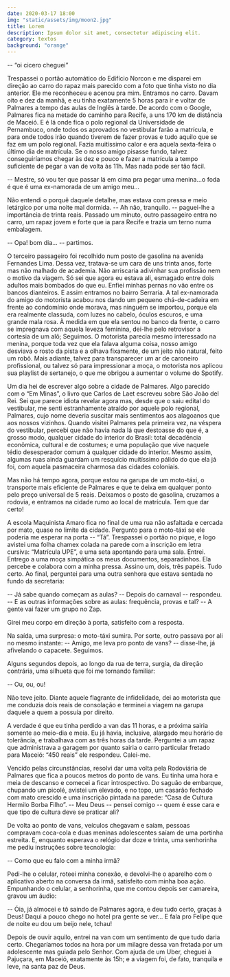 ```yaml
---
date: 2020-03-17 18:00
img: "static/assets/img/moon2.jpg"
title: Lorem
description: Ipsum dolor sit amet, consectetur adipiscing elit. 
category: textos
background: "orange"
---
```



  -- “oi cicero cheguei” 

Trespassei o portão automático do Edifício Norcon e me disparei em direção ao carro do rapaz mais parecido com a foto que tinha visto no dia anterior. Ele me reconheceu e acenou pra mim. Entramos no carro. Davam oito e dez da manhã, e eu tinha exatamente 5 horas para ir e voltar de Palmares a tempo das aulas de Inglês à tarde. De acordo com o Google, Palmares fica na metade do caminho para Recife, a uns 170 km de distância de Maceió. E é lá onde fica o polo regional da Universidade de Pernambuco, onde todos os aprovados no vestibular farão a matrícula, e para onde todos irão quando tiverem de fazer provas e tudo aquilo que se faz em um polo regional. Fazia muitíssimo calor e era aquela sexta-feira o último dia de matrícula. Se o nosso amigo pisasse fundo, talvez conseguiríamos chegar às dez e pouco e fazer a matrícula a tempo suficiente de pegar a van de volta às 11h. Mas nada pode ser tão fácil. 

-- Mestre, só vou ter que passar lá em cima pra pegar uma menina...o foda é que é uma ex-namorada de um amigo meu...

Não entendi o porquê daquele detalhe, mas estava com pressa e meio letárgico por uma noite mal dormida. -- Ah não, tranquilo. -- paguei-lhe a importância de trinta reais. Passado um minuto, outro passageiro entra no carro, um rapaz jovem e forte que ia para Recife e trazia um terno numa embalagem. 

-- Opa! bom dia… -- partimos.

O terceiro passageiro foi recolhido num posto de gasolina na avenida Fernandes Lima. Dessa vez, tratava-se um cara de uns trinta anos, forte mas não malhado de academia. Não arriscaria adivinhar sua profissão nem o motivo da viagem. Só sei que agora eu estava ali, esmagado entre dois adultos mais bombados do que eu. Enfiei minhas pernas no vão entre os bancos dianteiros. E assim entramos no bairro Serraria. 
A tal ex-namorada do amigo do motorista acabou nos dando um pequeno chá-de-cadeira em frente ao condomínio onde morava, mas ninguém se importou, porque ela era realmente classuda, com luzes no cabelo, óculos escuros, e uma grande mala rosa. À medida em que ela sentou no banco da frente, o carro se impregnava com aquela leveza feminina, dei-lhe pelo retrovisor a cortesia de um alô; Seguimos. O motorista parecia mesmo interessado na menina, porque toda vez que ela falava alguma coisa, nosso amigo desviava o rosto da pista e a olhava fixamente, de um jeito não natural, feito um robô. 
Mais adiante, talvez para transparecer um ar de caroneiro profissional, ou talvez só para impressionar a moça, o motorista nos aplicou sua playlist de sertanejo, o que me obrigou a aumentar o volume do Spotify.

Um dia hei de escrever algo sobre a cidade de Palmares. Algo parecido com o “Em Minas”, o livro que Carlos de Laet escreveu sobre São João del Rei. Sei que parece idiota revelar agora mas, desde que o saiu edital do vestibular, me senti estranhamente atraído por aquele polo regional, Palmares, cujo nome deveria suscitar mais sentimentos aos alagoanos que aos nossos vizinhos. Quando visitei Palmares pela primeira vez, na véspera do vestibular, percebi que não havia nada lá que destoasse do que é, a grosso modo, qualquer cidade do interior do Brasil: total decadência econômica, cultural e de costumes; e uma população que vive naquele tédio desesperador comum à qualquer cidade do interior. Mesmo assim, algumas ruas ainda guardam um resquício muitíssimo pálido do que ela já foi, com aquela pasmaceira charmosa das cidades coloniais. 

Mas não há tempo agora, porque estou na garupa de um moto-táxi, o transporte mais eficiente de Palmares e que te deixa em qualquer ponto pelo preço universal de 5 reais. Deixamos o posto de gasolina, cruzamos a rodovia, e entramos na cidade rumo ao local de matrícula. Tem que dar certo!

A escola Maquinista Amaro fica no final de uma rua não asfaltada e cercada por mato, quase no limite da cidade. Pergunto para o moto-táxi se ele poderia me esperar na porta -- “Tá”. Trespassei o portão no pique, e logo avistei uma folha chamex colada na parede com a inscrição em letra cursiva: “Matrícula UPE”, e uma seta apontando para uma sala. Entrei. Entrego a uma moça simpática os meus documentos, separadinhos. Ela percebe e colabora com a minha pressa. Assino um, dois, três papéis. Tudo certo. Ao final, perguntei para uma outra senhora que estava sentada no fundo da secretaria:

-- Já sabe quando começam as aulas?
-- Depois do carnaval -- respondeu.
-- E as outras informações sobre as aulas: frequência, provas e tal?
-- A gente vai fazer um grupo no Zap.

Girei meu corpo em direção à porta, satisfeito com a resposta. 

Na saída, uma surpresa: o moto-táxi sumira. Por sorte, outro passava por ali no mesmo instante:
-- Amigo, me leva pro ponto de vans? -- disse-lhe, já afivelando o capacete. Seguimos. 

Alguns segundos depois, ao longo da rua de terra, surgia, da direção contrária, uma silhueta que foi me tornando familiar:

-- Ou, ou, ou!

Não teve jeito. Diante aquele flagrante de infidelidade, dei ao motorista que me conduzia dois reais de consolação e terminei a viagem na garupa daquele a quem a possuía por direito.

A verdade é que eu tinha perdido a van das 11 horas, e a próxima sairia somente ao meio-dia e meia. Eu já havia, inclusive, alargado meu horário de tolerância, e trabalhava com as três horas da tarde. Perguntei a um rapaz que administrava a garagem por quanto sairia o carro particular fretado para Maceió: “450 reais” ele respondeu. Calei-me.

Vencido pelas circunstâncias, resolvi dar uma volta pela Rodoviária de Palmares que fica a poucos metros do ponto de vans. Eu tinha uma hora e meia de descanso e comecei a ficar introspectivo. Do saguão de embarque, chupando um picolé, avistei um elevado, e no topo, um casarão fechado com mato crescido e uma inscrição pintada na parede: “Casa de Cultura Hermilo Borba Filho”. -- Meu Deus -- pensei comigo -- quem é esse cara e que tipo de cultura deve se praticar ali? 

De volta ao ponto de vans, veículos chegavam e saíam, pessoas compravam coca-cola e duas meninas adolescentes saíam de uma portinha estreita. E, enquanto esperava o relógio dar doze e trinta, uma senhorinha me pediu instruções sobre tecnologia:

-- Como que eu falo com a minha irmã?

Pedi-lhe o celular, roteei minha conexão, e devolvi-lhe o aparelho com o aplicativo aberto na conversa da irmã, satisfeito com minha boa ação. Empunhando o celular, a senhorinha, que me contou depois ser camareira, gravou um áudio:

-- Óia, já almocei e tô saindo de Palmares agora, e deu tudo certo, graças à Deus! Daqui a pouco chego no hotel pra gente se ver… E fala pro Felipe que de noite eu dou um beijo nele, tchau! 

Depois de ouvir aquilo, entrei na van com um sentimento de que tudo daria certo. Chegaríamos todos na hora por um milagre dessa van fretada por um adolescente mas guiada pelo Senhor. Com ajuda de um Uber, cheguei à Pajuçara, em Maceió, exatamente às 15h; e a viagem foi, de fato, tranquila e leve, na santa paz de Deus.
